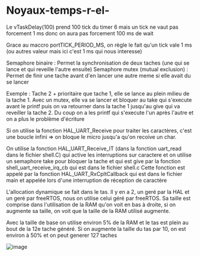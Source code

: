 # Noyaux-temps-r-el-

Le vTaskDelay(100) prend 100 tick du timer 6 mais un tick ne vaut pas forcement 1 ms donc on aura pas forcement 100 ms de wait 

Grace au maccro portTICK_PERIOD_MS, on règle le fait qu'un tick vale 1 ms (ou autres valeur mais ici c'est 1 ms qui nous interesse) 


Semaphore binaire : Permet la synchronisation de deux taches (une qui se lance et qui reveille l'autre ensuite)
Semaphore mutex (mutual exclusion) : Permet de finir une tache avant d'en lancer une autre meme si elle avait du se lancer

Exemple : Tache 2 + prioritaire que tache 1, elle se lance au plein milieu de la tache 1. Avec un mutex, elle va se lancer et bloquer au take qui s'execute avant le printf
puis on va retourner dans la tache 1 jusqu'au give qui va reveiller la tache 2. Du coup on a les printf qui s'execute l'un après l'autre et on a plus le problème d'écriture


Si on utilise la fonction HAL_UART_Receive pour traiter les caractères, c'est une boucle infini => on bloque le micro jusqu'a qu'on recoive un char. 

On utilise la fonction HAL_UART_Receive_IT (dans la fonction uart_read dans le fichier shell.C) qui active les interruptions sur caractere et on utilise un semaphore take pour bloquer la tache et qui est give par la fonction shell_uart_receive_irq_cb qui est dans le fichier shell.c
Cette fonction est appelé par la fonction HAL_UART_RxCpltCallback qui est dans le fichier main et appelée lors d'une interruption de réception de caractère

L'allocation dynamique se fait dans le tas. Il y en a 2, un geré par la HAL et un geré par freeRTOS, nous on utilise celui géré par freeRTOS. 
Sa taille est comprise dans l'utilisation de la RAM qu'on voit en bas à droite, si on augmente sa taille, on voit que la taille de la RAM utilisé augmente. 

Avec la taille de base on utilise environ 5% de la RAM et le tas est plein au bout de la 12e tache généré. Si on augmente la taille du tas par 10, on est environ à 50% et on peut generer 127 taches 


![image](https://github.com/AseptX/Noyaux-temps-r-el-/assets/144770585/d4bd84f3-75fe-49a8-b9cf-8988fa8ba854)




